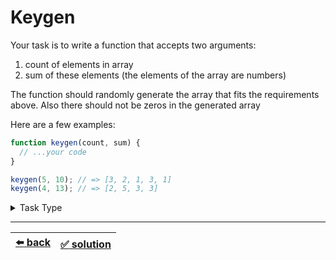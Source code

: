 # Keygen

Your task is to write a function that accepts two arguments:
1. count of elements in array
2. sum of these elements (the elements of the array are numbers)

The function should randomly generate the array that fits the requirements above. Also there should not be zeros in the generated array

Here are a few examples:

```js
function keygen(count, sum) {
  // ...your code
}

keygen(5, 10); // => [3, 2, 1, 3, 1]
keygen(4, 13); // => [2, 5, 3, 3]
```

<details>

<summary>Task Type</summary>

This is more of a numbers task type than any of the array task types

</details>

---

| [:arrow_left: back](../task-type.md) | [:white_check_mark: solution](./solution.js) |
| :---: | :---: |

